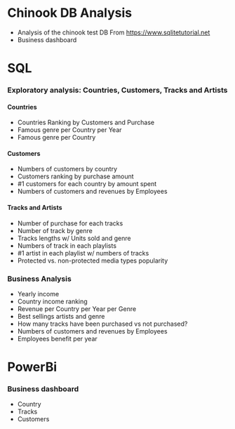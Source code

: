 # Chinook DB Analysis
- Analysis of the chinook test DB From https://www.sqlitetutorial.net
- Business dashboard

# SQL

### Exploratory analysis: Countries, Customers, Tracks and Artists

#### Countries
- Countries Ranking by Customers and Purchase
- Famous genre per Country per Year
- Famous genre per Country

#### Customers

- Numbers of customers by country
- Customers ranking by purchase amount
- #1 customers for each country by amount spent
- Numbers of customers and revenues by Employees


#### Tracks and Artists

- Number of purchase for each tracks
- Number of track by genre
- Tracks lengths w/ Units sold and genre
- Numbers of track in each playlists
- #1 artist in each playlist w/ numbers of tracks
- Protected vs. non-protected media types popularity

### Business Analysis

- Yearly income
- Country income ranking
- Revenue per Country per Year per Genre
- Best sellings artists and genre
- How many tracks have been purchased vs not purchased?
- Numbers of customers and revenues by Employees
- Employees benefit per year


# PowerBi
### Business dashboard

- Country
- Tracks
- Customers
